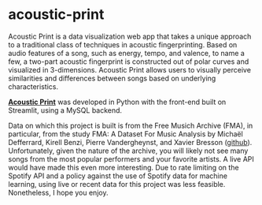 # acoustic-print
Acoustic Print is a data visualization web app that takes a unique approach to a traditional class of techniques in acoustic fingerprinting. Based on audio features of a song, such as energy, tempo, and valence, to name a few, a two-part acoustic fingerprint is constructed out of polar curves and visualized in 3-dimensions. Acoustic Print allows users to visually perceive similarities and differences between songs based on underlying characteristics.

[**Acoustic Print**](https://acoustic-print.streamlit.app/) was developed in Python with the front-end built on Streamlit, using a MySQL backend.

Data on which this project is built is from the Free Musich Archive (FMA), in particular, from the study FMA: A Dataset For Music Analysis by Michaël Defferrard, Kirell Benzi, Pierre Vandergheynst, and Xavier Bresson ([github](https://github.com/mdeff/fma)). Unfortunately, given the nature of the archive, you will likely not see many songs from the most popular performers and your favorite artists. A live API would have made this even more interesting. Due to rate limiting on the Spotify API and a policy against the use of Spotify data for machine learning, using live or recent data for this project was less feasible. Nonetheless, I hope you enjoy.